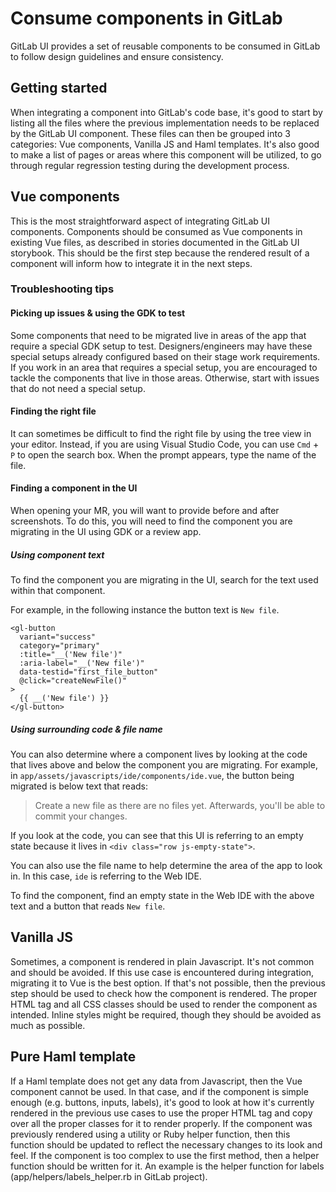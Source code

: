 # Consume components in GitLab

GitLab UI provides a set of reusable components to be consumed in GitLab to follow design guidelines
and ensure consistency.

## Getting started

When integrating a component into GitLab's code base, it's good to start by listing all the files
where the previous implementation needs to be replaced by the GitLab UI component. These files can
then be grouped into 3 categories: Vue components, Vanilla JS and Haml templates. It's also good to
make a list of pages or areas where this component will be utilized, to go through regular
regression testing during the development process.

## Vue components

This is the most straightforward aspect of integrating GitLab UI components. Components should be
consumed as Vue components in existing Vue files, as described in stories documented in
the GitLab UI storybook. This should be the first step because the rendered result of a component
will inform how to integrate it in the next steps.

### Troubleshooting tips

#### Picking up issues & using the GDK to test

Some components that need to be migrated live in areas of the app that require a special GDK setup
to test. Designers/engineers may have these special setups already configured based on their stage
work requirements. If you work in an area that requires a special setup, you are encouraged to
tackle the components that live in those areas. Otherwise, start with issues that do not need
a special setup.

#### Finding the right file

It can sometimes be difficult to find the right file by using the tree view in your editor.
Instead, if you are using Visual Studio Code, you can use `Cmd` + `P` to open the search box.
When the prompt appears, type the name of the file.

#### Finding a component in the UI

When opening your MR, you will want to provide before and after screenshots. To do this, you will
need to find the component you are migrating in the UI using GDK or a review app.

##### Using component text

To find the component you are migrating in the UI, search for the text used within that component.

For example, in the following instance the button text is `New file`.

```vue
<gl-button
  variant="success"
  category="primary"
  :title="__('New file')"
  :aria-label="__('New file')"
  data-testid="first_file_button"
  @click="createNewFile()"
>
  {{ __('New file') }}
</gl-button>
```

##### Using surrounding code & file name

You can also determine where a component lives by looking at the code that lives above and below the
component you are migrating. For example, in `app/assets/javascripts/ide/components/ide.vue`,
the button being migrated is below text that reads:

> Create a new file as there are no files yet. Afterwards, you'll be able to commit your changes.

If you look at the code, you can see that this UI is referring to an empty state because it lives
in `<div class="row js-empty-state">`.

You can also use the file name to help determine the area of the app to look in. In this case,
`ide` is referring to the Web IDE.

To find the component, find an empty state in the Web IDE with the above text and a button
that reads `New file`.

## Vanilla JS

Sometimes, a component is rendered in plain Javascript. It's not common and should be avoided.
If this use case is encountered during integration, migrating it to Vue is the best option.
If that's not possible, then the previous step should be used to check how the component is
rendered. The proper HTML tag and all CSS classes should be used to render the component as
intended. Inline styles might be required, though they should be avoided as much as possible.

## Pure Haml template

If a Haml template does not get any data from Javascript, then the Vue component cannot be used.
In that case, and if the component is simple enough (e.g. buttons, inputs, labels), it's good to
look at how it's currently rendered in the previous use cases to use the proper HTML tag and copy
over all the proper classes for it to render properly. If the component was previously rendered
using a utility or Ruby helper function, then this function should be updated to reflect the
necessary changes to its look and feel. If the component is too complex to use the first method,
then a helper function should be written for it. An example is the helper function for labels
(app/helpers/labels_helper.rb in GitLab project).
